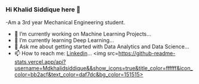 ### Hi Khalid Siddique here 👋

-Am a 3rd year Mechanical Engineering student.
- 🔭 I’m currently working on Machine Learning Projects...
- 🌱 I’m currently learning Deep Learning...
- 💬 Ask me about getting started with Data Analytics and Data Science...
- 📫 How to reach me: [Linkedin](https://www.linkedin.com/in/md-khalid-siddique/)...
<img src=https://github-readme-stats.vercel.app/api?username=Mdkhalidsiddique&&show_icons=true&title_color=ffffff&icon_color=bb2acf&text_color=daf7dc&bg_color=151515>
